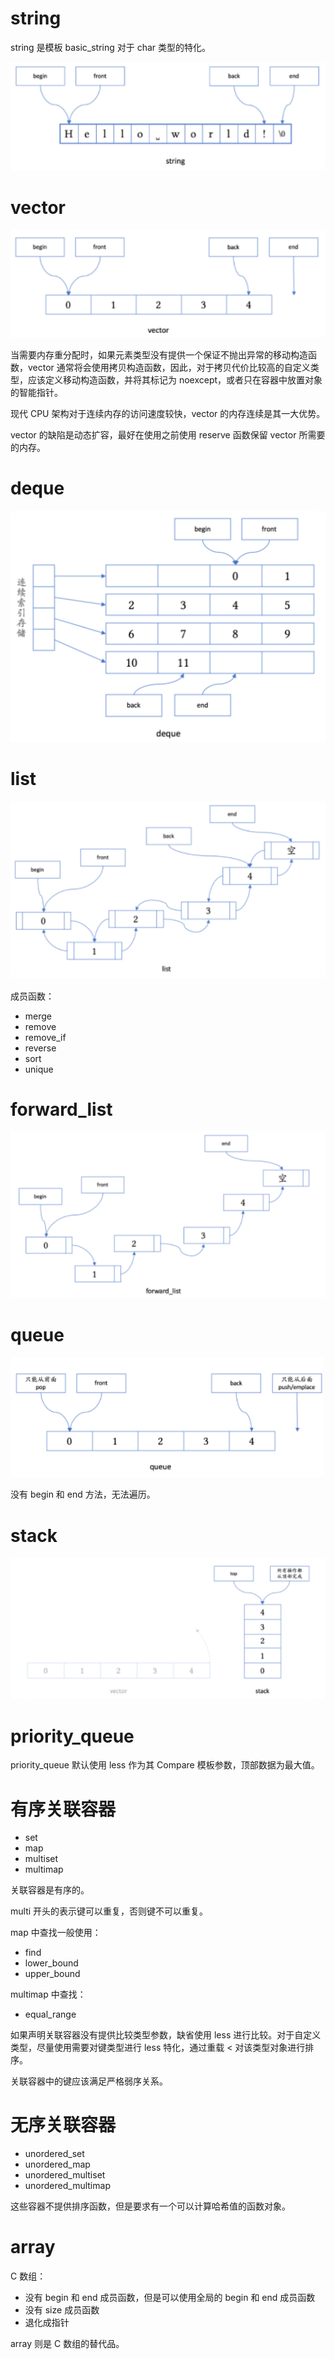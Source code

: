 # string

string 是模板 basic_string 对于 char 类型的特化。

![](./img/string.png)

# vector

![](./img/vector.png)

当需要内存重分配时，如果元素类型没有提供一个保证不抛出异常的移动构造函数，vector 通常将会使用拷贝构造函数，因此，对于拷贝代价比较高的自定义类型，应该定义移动构造函数，并将其标记为 noexcept，或者只在容器中放置对象的智能指针。

现代 CPU 架构对于连续内存的访问速度较快，vector 的内存连续是其一大优势。

vector 的缺陷是动态扩容，最好在使用之前使用 reserve 函数保留 vector 所需要的内存。

# deque

![](./img/deque.png)

# list

![](./img/list.png)

成员函数：

- merge
- remove
- remove_if
- reverse
- sort
- unique

# forward_list

![](./img/forward_list.png)

# queue

![](./img/queue.png)

没有 begin 和 end 方法，无法遍历。

# stack

![](./img/stack.png)

# priority_queue

priority_queue 默认使用 less 作为其 Compare 模板参数，顶部数据为最大值。

# 有序关联容器

- set 
- map
- multiset
- multimap

关联容器是有序的。

multi 开头的表示键可以重复，否则键不可以重复。

map 中查找一般使用：

- find
- lower_bound
- upper_bound

multimap 中查找：

- equal_range

如果声明关联容器没有提供比较类型参数，缺省使用 less 进行比较。对于自定义类型，尽量使用需要对键类型进行 less 特化，通过重载 < 对该类型对象进行排序。

关联容器中的键应该满足严格弱序关系。

# 无序关联容器

- unordered_set 
- unordered_map
- unordered_multiset
- unordered_multimap

这些容器不提供排序函数，但是要求有一个可以计算哈希值的函数对象。

# array

C 数组：

- 没有 begin 和 end 成员函数，但是可以使用全局的 begin 和 end 成员函数
- 没有 size 成员函数
- 退化成指针

array 则是 C 数组的替代品。



